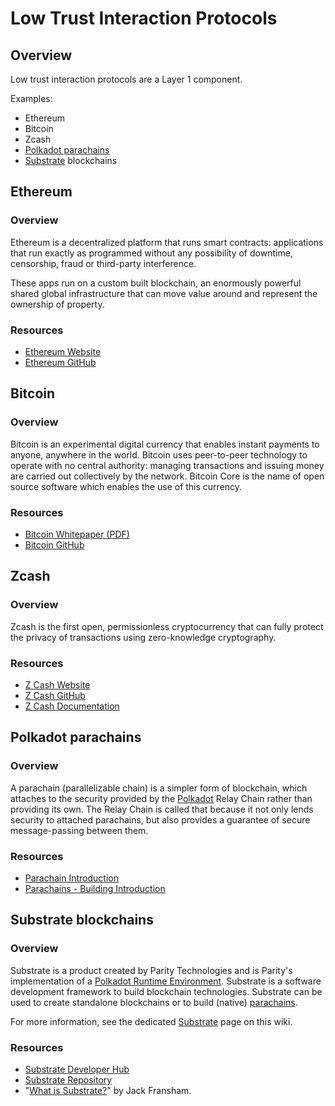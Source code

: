 # Low Trust Interaction Protocols

## Overview
Low trust interaction protocols are a Layer 1 component.

Examples:

  * Ethereum
  * Bitcoin
  * Zcash
  * [Polkadot parachains](low_trust_interaction_protocols/parachains.md)
  * [Substrate](low_trust_interaction_protocols/substrate.md) blockchains
  

## Ethereum
### Overview
Ethereum is a decentralized platform that runs smart contracts: applications that run exactly as programmed without any possibility of downtime, censorship, fraud or third-party interference.

These apps run on a custom built blockchain, an enormously powerful shared global infrastructure that can move value around and represent the ownership of property.

### Resources
* [Ethereum Website](https://ethereum.org/)
* [Ethereum GitHub](https://github.com/ethereum/)

## Bitcoin
### Overview
Bitcoin is an experimental digital currency that enables instant payments to anyone, anywhere in the world. Bitcoin uses peer-to-peer technology to operate with no central authority: managing transactions and issuing money are carried out collectively by the network. Bitcoin Core is the name of open source software which enables the use of this currency.

### Resources
* [Bitcoin Whitepaper (PDF)](https://bitcoincore.org/bitcoin.pdf)
* [Bitcoin GitHub](https://github.com/bitcoin/bitcoin)

## Zcash
### Overview
Zcash is the first open, permissionless cryptocurrency that can fully protect the privacy of transactions using zero-knowledge cryptography.

### Resources
* [Z Cash Website](https://z.cash/)
* [Z Cash GitHub](https://github.com/zcash/zcash)
* [Z Cash Documentation](https://zcash.readthedocs.io/en/latest/rtd_pages/rtd_docs/user_guide.html)

## Polkadot parachains
### Overview
A parachain (parallelizable chain) is a simpler form of blockchain, which attaches to the security provided by the [Polkadot](Polkadot.md) Relay Chain rather than providing its own. The Relay Chain is called that because it not only lends security to attached parachains, but also provides a guarantee of secure message-passing between them.

### Resources
* [Parachain Introduction](https://medium.com/polkadot-network/polkadot-the-parachain-3808040a769a)
* [Parachains - Building Introduction](https://medium.com/polkadot-network/preparing-to-build-on-polkadot-349ff5002885)

## Substrate blockchains
### Overview
Substrate is a product created by Parity Technologies and is Parity's implementation of a [Polkadot Runtime Environment](low_trust_interaction_protocols/polkadot_runtime_environment.md). Substrate is a software development framework to build blockchain technologies. Substrate can be used to create standalone blockchains or to build (native) [parachains](low_trust_interaction_protocols/parachains.md).

For more information, see the dedicated [Substrate](low_trust_interaction_protocols/substrate.md) page on this wiki.

### Resources
* [Substrate Developer Hub](https://substrate.readme.io/)
* [Substrate Repository](https://github.com/paritytech/substrate)
* "[What is Substrate?](https://medium.com/paritytech/what-is-substrate-29af4231d7e0)" by Jack Fransham.

